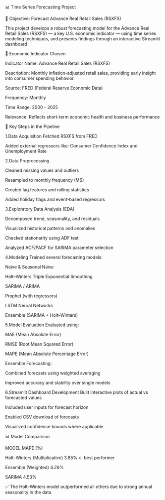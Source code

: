 📊 Time Series Forecasting Project


📘 Objective: Forecast Advance Real Retail Sales (RSXFS)

This project develops a robust forecasting model for the Advance Real Retail Sales (RSXFS) — a key U.S. economic indicator — using time series modeling techniques, and presents findings through an interactive Streamlit dashboard .

🎯 Economic Indicator Chosen

Indicator Name: Advance Real Retail Sales (RSXFS)

Description: Monthly inflation-adjusted retail sales, providing early insight into consumer spending behavior.

Source: FRED (Federal Reserve Economic Data)

Frequency: Monthly

Time Range: 2000 - 2025

Relevance: Reflects short-term economic health and business performance

🧹 Key Steps in the Pipeline

1.Data Acquisition
  Fetched RSXFS from FRED
  
  Added external regressors like:
    Consumer Confidence Index and 
    Unemployment Rate
    
2.Data Preprocessing

  Cleaned missing values and outliers
  
  Resampled to monthly frequency (MS)
  
  Created lag features and rolling statistics
  
  Added holiday flags and event-based regressors
  
  
3.Exploratory Data Analysis (EDA)

  Decomposed trend, seasonality, and residuals
  
  Visualized historical patterns and anomalies
  
  Checked stationarity using ADF test
  
  Analyzed ACF/PACF for SARIMA parameter selection
  
4.Modeling
  Trained several forecasting models:
  
  Naïve & Seasonal Naïve
  
  Holt–Winters Triple Exponential Smoothing
  
  SARIMA / ARIMA
  
  Prophet (with regressors)
  
  LSTM Neural Networks
  
  Ensemble (SARIMA + Holt–Winters)
  
5.Model Evaluation
  Evaluated using:
  
  MAE (Mean Absolute Error)
  
  RMSE (Root Mean Squared Error)
  
  MAPE (Mean Absolute Percentage Error)
  
  Ensemble Forecasting:
  
  Combined forecasts using weighted averaging
  
  Improved accuracy and stability over single models
  
6.Streamlit Dashboard Development
  Built interactive plots of actual vs forecasted values
  
  Included user inputs for forecast horizon
  
  Enabled CSV download of forecasts
  
  Visualized confidence bounds where applicable
  
📊 Model Comparison


MODEL
MAPE (%)

Holt–Winters (Multiplicative)
3.85% ← best performer

Ensemble (Weighted)
4.26%

SARIMA
4.53%

✅ The Holt–Winters model outperformed all others due to strong annual seasonality in the data.
